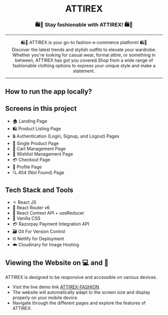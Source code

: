   <div align="center">
    <h1>ATTIREX</h1>
     <h3 >
      🛍️👗 Stay fashionable with ATTIREX! 🛍️👗
    </h3>
    <hr/>
    <div>
    <p >
      <span>  🛍️💃 ATTIREX is your go-to fashion e-commerce platform!   🛍️💃</span><br/>
      Discover the latest trends and stylish outfits to elevate your wardrobe. Whether you're looking for casual wear, formal attire, or something in between, ATTIREX has got you covered.Shop from a wide range of fashionable clothing options to express your unique style and make a statement.
    </p>
    </div>
  </div>


<hr/>
  
  <h2>How to run the app locally?</h2>

<h2> Screens in this project</h2>

- 🏠 Landing Page
- 🛍️ Product Listing Page
- 🔒 Authentication (Login, Signup, and Logout) Pages
- 📄 Single Product Page
- 🛒 Cart Management Page
- 💭 Wishlist Management Page
- 💳 Checkout Page
- 👤 Profile Page
- 🔍 404 (Not Found) Page

<h2> Tech Stack and Tools</h2>

- ⚛️ React JS
- 🚦 React Router v6
- 🔄 React Context API + useReducer
- 🎨 Vanilla CSS 
- 💳 Razorpay Payment Integration API
- 🗃️ Git For Version Control
- 🌐 Netlify for Deployment
- ☁️ Cloudinary for Image Hosting

## Viewing the Website on 💻 and 📱

ATTIREX is designed to be responsive and accessible on various devices.

- Visit the live demo link [ATTIREX-FASHION](https://attirex-fashion.netlify.app/).
- The website will automatically adapt to the screen size and display properly on your mobile device.
- Navigate through the different pages and explore the features of ATTIREX.




